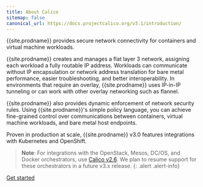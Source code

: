 ```yaml
---
title: About Calico
sitemap: false 
canonical_url: https://docs.projectcalico.org/v3.1/introduction/
---
```


{{site.prodname}} provides secure network connectivity for 
containers and virtual machine workloads.

{{site.prodname}} creates and manages a flat layer 3 network, 
assigning each workload a fully routable IP address. 
Workloads can communicate without IP encapsulation 
or network address translation for bare metal 
performance, easier troubleshooting, and better 
interoperability. In environments that require an 
overlay, {{site.prodname}} uses IP-in-IP tunneling or can work 
with other overlay networking such as flannel.

{{site.prodname}} also provides dynamic enforcement of network 
security rules. Using {{site.prodname}}'s simple policy language, 
you can achieve fine-grained control over communications 
between containers, virtual machine workloads, and 
bare metal host endpoints.

Proven in production at scale, {{site.prodname}} v3.0 features 
integrations with Kubernetes and OpenShift.

> **Note**: For integrations with the OpenStack, 
> Mesos, DC/OS, and Docker orchestrators, use
> [Calico v2.6](/v2.6/introduction/). We plan 
> to resume support for these orchestrators in a future 
> v3.x release.
{: .alert .alert-info}

<a href="/{{page.version}}/getting-started/" class="btn btn-primary btn-lg">Get started</a>